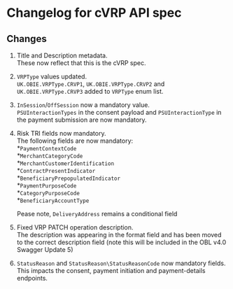 # Changelog for cVRP API spec

## Changes

1. Title and Description metadata.  
    These now reflect that this is the cVRP spec.
2. `VRPType` values updated.  
    `UK.OBIE.VRPType.CRVP1`, `UK.OBIE.VRPType.CRVP2` and `UK.OBIE.VRPType.CRVP3` added to `VRPType` enum list.
3. `InSession`/`OffSession` now a mandatory value.  
    `PSUInteractionTypes` in the consent payload and `PSUInteractionType` in the payment submission are now mandatory.
4. Risk TRI fields now mandatory.  
    The following fields are now mandatory:  
        *`PaymentContextCode`  
        *`MerchantCategoryCode`  
        *`MerchantCustomerIdentification`  
        *`ContractPresentIndicator`  
        *`BeneficiaryPrepopulatedIndicator`  
        *`PaymentPurposeCode`  
        *`CategoryPurposeCode`  
        *`BeneficiaryAccountType`  

    Pease note, `DeliveryAddress` remains a conditional field
5. Fixed VRP PATCH operation description.  
    The description was appearing in the format field and has been moved to the correct description field (note this will be included in the OBL v4.0 Swagger Update 5)
6. `StatusReason` and `StatusReason\StatusReasonCode` now mandatory fields.  
    This impacts the consent, payment initiation and payment-details endpoints.
